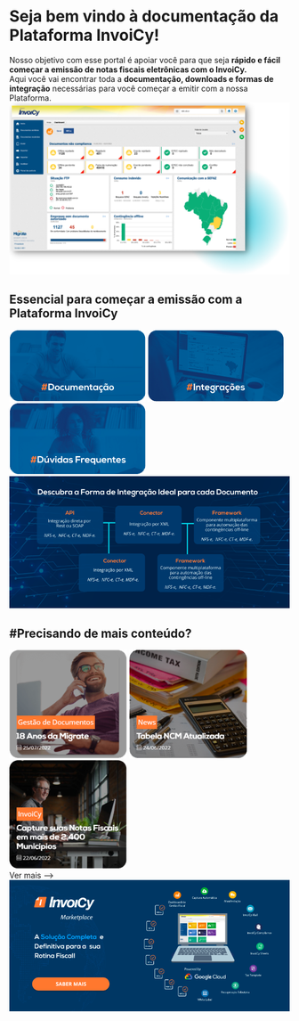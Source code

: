 # Seja bem vindo à documentação da Plataforma InvoiCy!

<div class="inicio">
    <span class="p_inicio">
        Nosso objetivo com esse portal é apoiar você para que seja <b>rápido e fácil começar a emissão de notas fiscais eletrônicas com o InvoiCy.</b>
        <br>
        Aqui você vai encontrar toda a <b>documentação, downloads e formas de integração</b> necessárias para você começar a emitir com a nossa Plataforma.
    </span>
    <img class="img_inicio" src="docs/img/index/IMG1.png">    
</div>


## Essencial para começar a emissão com a Plataforma InvoiCy

<div class="row_essencial">
    <a href=""><img src="docs/img/index/IMG2_Documentacao.png"></a>
    <a href=""><img src="docs/img/index/IMG3_Integracoes.png"></a>
    <a href=""><img src="docs/img/index/IMG4_Duvidasfrequentes.png"></a>
</div>

<div class="img_descubraforma">
    <img src="docs/img/index/IMG5_Descubraforma.png">
</div>


## <span class="orange_hash">#</span>Precisando de mais conteúdo?

<div class="row_maisconteudo">
    <a href=""><img src="docs/img/index/IMG6_18anos.png"></a>
    <a href=""><img src="docs/img/index/IMG7_Tabela.png"></a>
    <a href=""><img src="docs/img/index/IMG8_Capture.png"></a>
</div>

<div class="vermais">
    <a>Ver mais --></a>
</div>

<div class="img_invoicymarket">
    <img src="docs/img/index/IMG9_Invoicymarket.png">
</div>